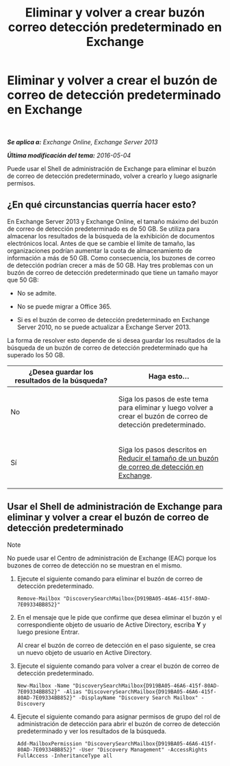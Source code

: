 ﻿---
title: 'Eliminar y volver a crear buzón correo detección predeterminado en Exchange'
TOCTitle: Eliminar y volver a crear el buzón de correo de detección predeterminado en Exchange
ms:assetid: 4bde0b00-bdf7-44b4-ba64-aa062bc10ca2
ms:mtpsurl: https://technet.microsoft.com/es-es/library/Dn750894(v=EXCHG.150)
ms:contentKeyID: 62371350
ms.date: 04/23/2018
mtps_version: v=EXCHG.150
ms.translationtype: HT
---

# Eliminar y volver a crear el buzón de correo de detección predeterminado en Exchange

 

_**Se aplica a:** Exchange Online, Exchange Server 2013_

_**Última modificación del tema:** 2016-05-04_

Puede usar el Shell de administración de Exchange para eliminar el buzón de correo de detección predeterminado, volver a crearlo y luego asignarle permisos.

## ¿En qué circunstancias querría hacer esto?

En Exchange Server 2013 y Exchange Online, el tamaño máximo del buzón de correo de detección predeterminado es de 50 GB. Se utiliza para almacenar los resultados de la búsqueda de la exhibición de documentos electrónicos local. Antes de que se cambie el límite de tamaño, las organizaciones podrían aumentar la cuota de almacenamiento de información a más de 50 GB. Como consecuencia, los buzones de correo de detección podrían crecer a más de 50 GB. Hay tres problemas con un buzón de correo de detección predeterminado que tiene un tamaño mayor que 50 GB:

  - No se admite.

  - No se puede migrar a Office 365.

  - Si es el buzón de correo de detección predeterminado en Exchange Server 2010, no se puede actualizar a Exchange Server 2013.

La forma de resolver esto depende de si desea guardar los resultados de la búsqueda de un buzón de correo de detección predeterminado que ha superado los 50 GB.


<table>
<colgroup>
<col style="width: 50%" />
<col style="width: 50%" />
</colgroup>
<thead>
<tr class="header">
<th>¿Desea guardar los resultados de la búsqueda?</th>
<th>Haga esto…</th>
</tr>
</thead>
<tbody>
<tr class="odd">
<td><p>No</p></td>
<td><p>Siga los pasos de este tema para eliminar y luego volver a crear el buzón de correo de detección predeterminado.</p></td>
</tr>
<tr class="even">
<td><p>Sí</p></td>
<td><p>Siga los pasos descritos en <a href="reduce-the-size-of-a-discovery-mailbox-in-exchange-exchange-2013-help.md">Reducir el tamaño de un buzón de correo de detección en Exchange</a>.</p></td>
</tr>
</tbody>
</table>


## Usar el Shell de administración de Exchange para eliminar y volver a crear el buzón de correo de detección predeterminado


> [!NOTE]
> No puede usar el Centro de administración de Exchange (EAC) porque los buzones de correo de detección no se muestran en el mismo.



1.  Ejecute el siguiente comando para eliminar el buzón de correo de detección predeterminado.
    
        Remove-Mailbox "DiscoverySearchMailbox{D919BA05-46A6-415f-80AD-7E09334BB852}"

2.  En el mensaje que le pide que confirme que desea eliminar el buzón y el correspondiente objeto de usuario de Active Directory, escriba **Y** y luego presione Entrar.
    
    Al crear el buzón de correo de detección en el paso siguiente, se crea un nuevo objeto de usuario en Active Directory.

3.  Ejecute el siguiente comando para volver a crear el buzón de correo de detección predeterminado.
    
        New-Mailbox -Name "DiscoverySearchMailbox{D919BA05-46A6-415f-80AD-7E09334BB852}" -Alias "DiscoverySearchMailbox{D919BA05-46A6-415f-80AD-7E09334BB852}" -DisplayName "Discovery Search Mailbox" -Discovery

4.  Ejecute el siguiente comando para asignar permisos de grupo del rol de administración de detección para abrir el buzón de correo de detección predeterminado y ver los resultados de la búsqueda.
    
        Add-MailboxPermission "DiscoverySearchMailbox{D919BA05-46A6-415f-80AD-7E09334BB852}" -User "Discovery Management" -AccessRights FullAccess -InheritanceType all

